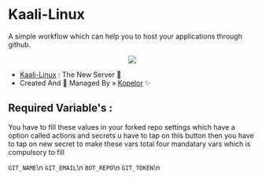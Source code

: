 # Kaali-Linux
A simple workflow which can help you to host your applications through github.

<p align="center"><a href="https://t.me/kopelor"><img src="https://te.legra.ph/file/4f657f875c92a8a13124b.jpg"></a></p>

- [Kaali-Linux](https://t.me/kopelor) : The New Server 📡
- Created And 💞 Managed By » [Kopelor](https://t.me/kopelor) ✨

## Required Variable's :
You have to fill these values in your forked repo settings which have a option called actions and secrets u have to tap on this button then you have to tap on new secret to make these vars total four mandatary vars which is compulsory to fill

`GIT_NAME`\n
`GIT_EMAIL`\n
`BOT_REPO`\n
`GIT_TOKEN`\n
